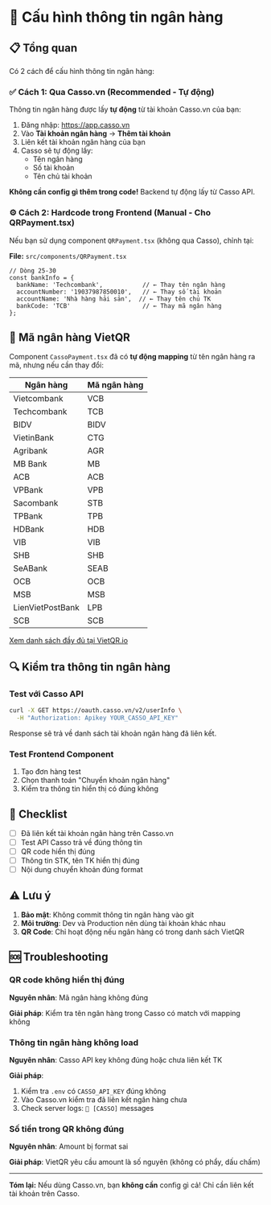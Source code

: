# 🏦 Cấu hình thông tin ngân hàng

## 📋 Tổng quan

Có 2 cách để cấu hình thông tin ngân hàng:

### ✅ Cách 1: Qua Casso.vn (Recommended - Tự động)

Thông tin ngân hàng được lấy **tự động** từ tài khoản Casso.vn của bạn:

1. Đăng nhập: https://app.casso.vn
2. Vào **Tài khoản ngân hàng** → **Thêm tài khoản**
3. Liên kết tài khoản ngân hàng của bạn
4. Casso sẽ tự động lấy:
   - Tên ngân hàng
   - Số tài khoản
   - Tên chủ tài khoản

**Không cần config gì thêm trong code!** Backend tự động lấy từ Casso API.

### ⚙️ Cách 2: Hardcode trong Frontend (Manual - Cho QRPayment.tsx)

Nếu bạn sử dụng component `QRPayment.tsx` (không qua Casso), chỉnh tại:

**File:** `src/components/QRPayment.tsx`

```tsx
// Dòng 25-30
const bankInfo = {
  bankName: 'Techcombank',           // ← Thay tên ngân hàng
  accountNumber: '19037987850010',   // ← Thay số tài khoản
  accountName: 'Nhà hàng hải sản',  // ← Thay tên chủ TK
  bankCode: 'TCB'                    // ← Thay mã ngân hàng
};
```

## 🏦 Mã ngân hàng VietQR

Component `CassoPayment.tsx` đã có **tự động mapping** từ tên ngân hàng ra mã, nhưng nếu cần thay đổi:

| Ngân hàng | Mã ngân hàng |
|-----------|--------------|
| Vietcombank | VCB |
| Techcombank | TCB |
| BIDV | BIDV |
| VietinBank | CTG |
| Agribank | AGR |
| MB Bank | MB |
| ACB | ACB |
| VPBank | VPB |
| Sacombank | STB |
| TPBank | TPB |
| HDBank | HDB |
| VIB | VIB |
| SHB | SHB |
| SeABank | SEAB |
| OCB | OCB |
| MSB | MSB |
| LienVietPostBank | LPB |
| SCB | SCB |

[Xem danh sách đầy đủ tại VietQR.io](https://vietqr.io/danh-sach-ngan-hang)

## 🔍 Kiểm tra thông tin ngân hàng

### Test với Casso API

```bash
curl -X GET https://oauth.casso.vn/v2/userInfo \
  -H "Authorization: Apikey YOUR_CASSO_API_KEY"
```

Response sẽ trả về danh sách tài khoản ngân hàng đã liên kết.

### Test Frontend Component

1. Tạo đơn hàng test
2. Chọn thanh toán "Chuyển khoản ngân hàng"
3. Kiểm tra thông tin hiển thị có đúng không

## 📝 Checklist

- [ ] Đã liên kết tài khoản ngân hàng trên Casso.vn
- [ ] Test API Casso trả về đúng thông tin
- [ ] QR code hiển thị đúng
- [ ] Thông tin STK, tên TK hiển thị đúng
- [ ] Nội dung chuyển khoản đúng format

## ⚠️ Lưu ý

1. **Bảo mật**: Không commit thông tin ngân hàng vào git
2. **Môi trường**: Dev và Production nên dùng tài khoản khác nhau
3. **QR Code**: Chỉ hoạt động nếu ngân hàng có trong danh sách VietQR

## 🆘 Troubleshooting

### QR code không hiển thị đúng

**Nguyên nhân**: Mã ngân hàng không đúng

**Giải pháp**: Kiểm tra tên ngân hàng trong Casso có match với mapping không

### Thông tin ngân hàng không load

**Nguyên nhân**: Casso API key không đúng hoặc chưa liên kết TK

**Giải pháp**:
1. Kiểm tra `.env` có `CASSO_API_KEY` đúng không
2. Vào Casso.vn kiểm tra đã liên kết ngân hàng chưa
3. Check server logs: `🔔 [CASSO]` messages

### Số tiền trong QR không đúng

**Nguyên nhân**: Amount bị format sai

**Giải pháp**: VietQR yêu cầu amount là số nguyên (không có phẩy, dấu chấm)

---

**Tóm lại:** Nếu dùng Casso.vn, bạn **không cần** config gì cả! Chỉ cần liên kết tài khoản trên Casso.

